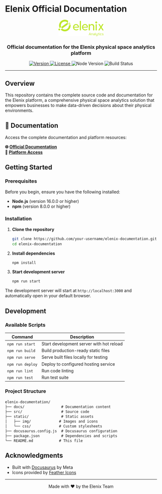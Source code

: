 # Elenix Official Documentation

<p align="center">
  <img src="static/img/logo1.svg" alt="Elenix Logo" width="150">
</p>

<h3 align="center">Official documentation for the Elenix physical space analytics platform</h3>

<p align="center">
  <a href="https://elenix-analytics.com">
    <img src="https://img.shields.io/badge/version-1.0.0-blue.svg" alt="Version">
  </a>
  <a href="LICENSE">
    <img src="https://img.shields.io/badge/license-MIT-green.svg" alt="License">
  </a>
  <img src="https://img.shields.io/badge/node-%3E%3D16.0.0-brightgreen.svg" alt="Node Version">
  <img src="https://img.shields.io/badge/build-passing-brightgreen.svg" alt="Build Status">
</p>

---

## Overview

This repository contains the complete source code and documentation for the Elenix platform, a comprehensive physical space analytics solution that empowers businesses to make data-driven decisions about their physical environments.

## 📖 Documentation

Access the complete documentation and platform resources:

**🌐 [Official Documentation](https://documentacion-weld.vercel.app)**  
**🔐 [Platform Access](https://elenix-analytics.com)**

## Getting Started

### Prerequisites

Before you begin, ensure you have the following installed:

- **Node.js** (version 16.0.0 or higher)
- **npm** (version 8.0.0 or higher)

### Installation

1. **Clone the repository**

   ```bash
   git clone https://github.com/your-username/elenix-documentation.git
   cd elenix-documentation
   ```

2. **Install dependencies**

   ```bash
   npm install
   ```

3. **Start development server**
   ```bash
   npm run start
   ```

The development server will start at `http://localhost:3000` and automatically open in your default browser.

## Development

### Available Scripts

| Command          | Description                              |
| ---------------- | ---------------------------------------- |
| `npm run start`  | Start development server with hot reload |
| `npm run build`  | Build production-ready static files      |
| `npm run serve`  | Serve built files locally for testing    |
| `npm run deploy` | Deploy to configured hosting service     |
| `npm run lint`   | Run code linting                         |
| `npm run test`   | Run test suite                           |

### Project Structure

```
elenix-documentation/
├── docs/                 # Documentation content
├── src/                  # Source code
├── static/               # Static assets
│   ├── img/             # Images and icons
│   └── css/             # Custom stylesheets
├── docusaurus.config.js  # Docusaurus configuration
├── package.json          # Dependencies and scripts
└── README.md            # This file
```

## Acknowledgments

- Built with [Docusaurus](https://docusaurus.io/) by Meta
- Icons provided by [Feather Icons](https://feathericons.com/)

---

<p align="center">
  Made with ❤️ by the Elenix Team
</p>

